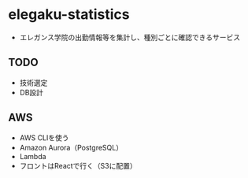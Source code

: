 # elegaku-statistics
* エレガンス学院の出勤情報等を集計し、種別ごとに確認できるサービス

## TODO
* 技術選定
* DB設計

## AWS
* AWS CLIを使う
* Amazon Aurora（PostgreSQL）
* Lambda
* フロントはReactで行く（S3に配置）

